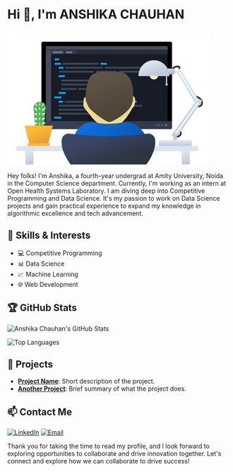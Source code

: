 # Hi 👋, I'm ANSHIKA CHAUHAN

![Banner Image](https://github.com/Anshika32/Anshika32/blob/main/profile.png?raw=true)

Hey folks! I'm Anshika, a fourth-year undergrad at Amity University, Noida in the Computer Science department. Currently, I'm working as an intern at Open Health Systems Laboratory. I am diving deep into Competitive Programming and Data Science. It's my passion to work on Data Science projects and gain practical experience to expand my knowledge in algorithmic excellence and tech advancement.

## 🔧 Skills & Interests
- 💻 Competitive Programming
- 📊 Data Science
- 📈 Machine Learning
- 🌐 Web Development

## 🏆 GitHub Stats

![Anshika Chauhan's GitHub Stats](https://github-readme-stats.vercel.app/api?username=Anshika32&show_icons=true&theme=radical)

![Top Languages](https://github-readme-stats.vercel.app/api/top-langs/?username=Anshika32&layout=compact&theme=radical)


## 🚀 Projects
- **[Project Name](link-to-project-repo)**: Short description of the project.
- **[Another Project](link-to-project-repo)**: Brief summary of what the project does.

## 📫 Contact Me
[![LinkedIn](https://img.shields.io/badge/LinkedIn-Profile-blue)](https://www.linkedin.com/in/your-linkedin-profile)
[![Email](https://img.shields.io/badge/Email-Contact-red)](mailto:your-email@example.com)

Thank you for taking the time to read my profile, and I look forward to exploring opportunities to collaborate and drive innovation together. Let's connect and explore how we can collaborate to drive success!
